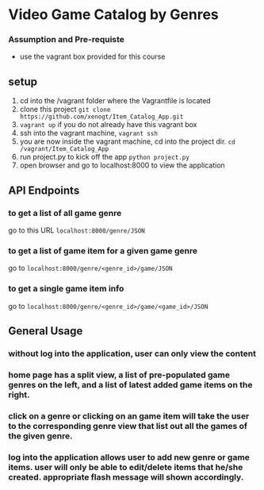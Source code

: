 # Video Game Catalog by Genres

### Assumption and Pre-requiste
- use the vagrant box provided for this course

## setup

1. cd into the /vagrant folder where the Vagrantfile is located
2. clone this project `git clone https://github.com/xenogt/Item_Catalog_App.git`
3. `vagrant up` if you do not already have this vagrant box
4. ssh into the vagrant machine, `vagrant ssh`
5. you are now inside the vagrant machine, cd into the project dir. `cd /vagrant/Item_Catalog_App`
6. run project.py to kick off the app `python project.py`
7. open browser and go to localhost:8000 to view the application

## API Endpoints

### to get a list of all game genre
go to this URL `localhost:8000/genre/JSON`
### to get a list of game item for a given game genre
go to `localhost:8000/genre/<genre_id>/game/JSON`
### to get a single game item info
go to `localhost:8000/genre/<genre_id>/game/<game_id>/JSON`

## General Usage

### without log into the application, user can only view the content
### home page has a split view, a list of pre-populated game genres on the left, and a list of latest added game items on the right.
### click on a genre or clicking on an game item will take the user to the corresponding genre view that list out all the games of the given genre.

### log into the application allows user to add new genre or game items.  user will only be able to edit/delete items that he/she created.  appropriate flash message will shown accordingly.
